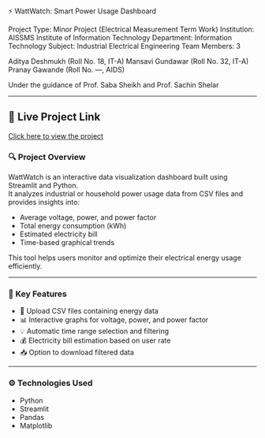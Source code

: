 ⚡ WattWatch: Smart Power Usage Dashboard

Project Type: Minor Project (Electrical Measurement Term Work)
Institution: AISSMS Institute of Information Technology
Department: Information Technology
Subject: Industrial Electrical Engineering
Team Members: 3

Aditya Deshmukh (Roll No. 18, IT-A)
Mansavi Gundawar (Roll No. 32, IT-A)
Pranay Gawande (Roll No. —, AIDS)

Under the guidance of Prof. Saba Sheikh and Prof. Sachin Shelar

---

## 🔗 Live Project Link
[Click here to view the project](https://electrical-minor-b7n3g2ewjrbmqhwzmofkmd.streamlit.app/)

### 🔍 Project Overview
WattWatch is an interactive data visualization dashboard built using Streamlit and Python.  
It analyzes industrial or household power usage data from CSV files and provides insights into:

- Average voltage, power, and power factor  
- Total energy consumption (kWh)  
- Estimated electricity bill  
- Time-based graphical trends  

This tool helps users monitor and optimize their electrical energy usage efficiently.

---

### 🧠 Key Features
- 📂 Upload CSV files containing energy data  
- 📊 Interactive graphs for voltage, power, and power factor  
- 💡 Automatic time range selection and filtering  
- 💰 Electricity bill estimation based on user rate  
- 📥 Option to download filtered data  

---

### ⚙️ Technologies Used
- Python  
- Streamlit  
- Pandas  
- Matplotlib

